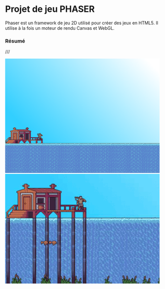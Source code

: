 # Projet de jeu PHASER

Phaser est un framework de jeu 2D utilisé pour créer des jeux en HTML5. Il utilise à la fois un moteur de rendu Canvas et WebGL.

### Résumé

///

<img src="Captures/screenshot_1.PNG" width="500">
<img src="Captures/fishing_gif_1.GIF" width="500">
